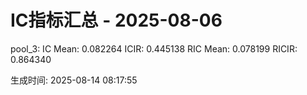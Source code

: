 IC指标汇总 - 2025-08-06
==================================================

pool_3:
  IC Mean:  0.082264
  ICIR:     0.445138
  RIC Mean: 0.078199
  RICIR:    0.864340

生成时间: 2025-08-14 08:17:55
